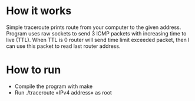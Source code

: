 # How it works
Simple traceroute prints route from your computer to the given address. Program uses raw sockets to send 3 ICMP packets with increasing time to live (TTL). When TTL is 0 router will send time limit exceeded packet, then I can use this packet to read last router address.

# How to run
- Compile the program with make
- Run ./traceroute «IPv4 address» as root
